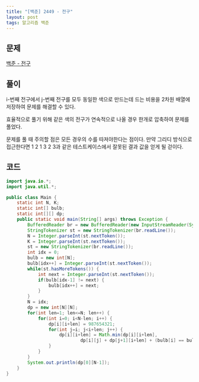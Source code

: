 ```yaml
---
title: "[백준] 2449 - 전구"
layout: post
tags: 알고리즘 백준
---
```


## 문제
[백준 - 전구](https://www.acmicpc.net/problem/2449)

## 풀이
i-번째 전구에서 j-번째 전구를 모두 동일한 색으로 만드는데 드는 비용을 2차원 배열에 저장하여 문제를 해결할 수 있다.

효율적으로 풀기 위해 같은 색의 전구가 연속적으로 나올 경우 한개로 압축하여 문제를 풀었다.

문제를 풀 때 주의할 점은 모든 경우의 수를 따져야한다는 점이다. 만약 그리디 방식으로 접근한다면 1 2 1 3 2 3과 같은 테스트케이스에서 잘못된 결과 값을 얻게 될 걷이다.

## 코드	
```java
import java.io.*;
import java.util.*;

public class Main {
	static int N, K;
	static int[] bulb;
	static int[][] dp;
	public static void main(String[] args) throws Exception {
		BufferedReader br = new BufferedReader(new InputStreamReader(System.in));
		StringTokenizer st = new StringTokenizer(br.readLine());
		N = Integer.parseInt(st.nextToken());
		K = Integer.parseInt(st.nextToken());
		st = new StringTokenizer(br.readLine());
		int idx = 0;
		bulb = new int[N];
		bulb[idx++] = Integer.parseInt(st.nextToken());
		while(st.hasMoreTokens()) {
			int next = Integer.parseInt(st.nextToken());
			if(bulb[idx-1] != next) {
				bulb[idx++] = next;
			}
		}
		N = idx;
		dp = new int[N][N];
		for(int len=1; len<=N; len++) {
			for(int i=0; i<N-len; i++) {
				dp[i][i+len] = 987654321;
				for(int j=i; j<i+len; j++) {
					dp[i][i+len] = Math.min(dp[i][i+len], 
							dp[i][j] + dp[j+1][i+len] + (bulb[i] == bulb[j+1] ? 0 : 1));
				}
			}
		}
		System.out.println(dp[0][N-1]);
	}
}
```